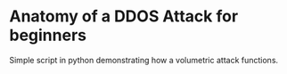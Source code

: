 # Anatomy of a DDOS Attack for beginners

Simple script in python demonstrating how a volumetric attack functions.
